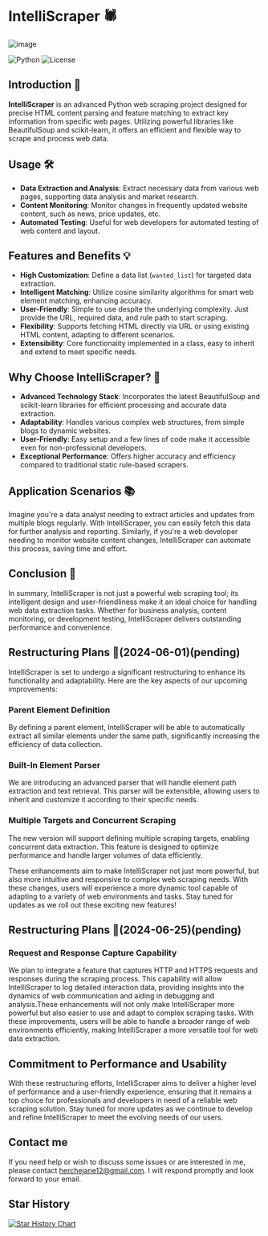 # IntelliScraper 🕷️

![image](https://github.com/herche-jane/IntelliScraper/blob/main/logo%20(2).png)


![Python](https://img.shields.io/badge/python-v3.7+-blue.svg)
![License](https://img.shields.io/badge/License-MIT-blue.svg)

## Introduction 🌟
**IntelliScraper** is an advanced Python web scraping project designed for precise HTML content parsing and feature matching to extract key information from specific web pages. Utilizing powerful libraries like BeautifulSoup and scikit-learn, it offers an efficient and flexible way to scrape and process web data.

## Usage 🛠️
- **Data Extraction and Analysis**: Extract necessary data from various web pages, supporting data analysis and market research.
- **Content Monitoring**: Monitor changes in frequently updated website content, such as news, price updates, etc.
- **Automated Testing**: Useful for web developers for automated testing of web content and layout.

## Features and Benefits 💡
- **High Customization**: Define a data list (`wanted_list`) for targeted data extraction.
- **Intelligent Matching**: Utilize cosine similarity algorithms for smart web element matching, enhancing accuracy.
- **User-Friendly**: Simple to use despite the underlying complexity. Just provide the URL, required data, and rule path to start scraping.
- **Flexibility**: Supports fetching HTML directly via URL or using existing HTML content, adapting to different scenarios.
- **Extensibility**: Core functionality implemented in a class, easy to inherit and extend to meet specific needs.

## Why Choose IntelliScraper? 🚀
- **Advanced Technology Stack**: Incorporates the latest BeautifulSoup and scikit-learn libraries for efficient processing and accurate data extraction.
- **Adaptability**: Handles various complex web structures, from simple blogs to dynamic websites.
- **User-Friendly**: Easy setup and a few lines of code make it accessible even for non-professional developers.
- **Exceptional Performance**: Offers higher accuracy and efficiency compared to traditional static rule-based scrapers.

## Application Scenarios 📚
Imagine you're a data analyst needing to extract articles and updates from multiple blogs regularly. With IntelliScraper, you can easily fetch this data for further analysis and reporting. Similarly, if you're a web developer needing to monitor website content changes, IntelliScraper can automate this process, saving time and effort.

## Conclusion 🎉
In summary, IntelliScraper is not just a powerful web scraping tool; its intelligent design and user-friendliness make it an ideal choice for handling web data extraction tasks. Whether for business analysis, content monitoring, or development testing, IntelliScraper delivers outstanding performance and convenience.

## Restructuring Plans 🔄(2024-06-01)(pending)
IntelliScraper is set to undergo a significant restructuring to enhance its functionality and adaptability. Here are the key aspects of our upcoming improvements:

### Parent Element Definition
By defining a parent element, IntelliScraper will be able to automatically extract all similar elements under the same path, significantly increasing the efficiency of data collection.

### Built-In Element Parser
We are introducing an advanced parser that will handle element path extraction and text retrieval. This parser will be extensible, allowing users to inherit and customize it according to their specific needs.

### Multiple Targets and Concurrent Scraping
The new version will support defining multiple scraping targets, enabling concurrent data extraction. This feature is designed to optimize performance and handle larger volumes of data efficiently.

These enhancements aim to make IntelliScraper not just more powerful, but also more intuitive and responsive to complex web scraping needs. With these changes, users will experience a more dynamic tool capable of adapting to a variety of web environments and tasks.
Stay tuned for updates as we roll out these exciting new features!

## Restructuring Plans 🔄(2024-06-25)(pending)
### Request and Response Capture Capability
We plan to integrate a feature that captures HTTP and HTTPS requests and responses during the scraping process. This capability will allow IntelliScraper to log detailed interaction data, providing insights into the dynamics of web communication and aiding in debugging and analysis.These enhancements will not only make IntelliScraper more powerful but also easier to use and adapt to complex scraping tasks. With these improvements, users will be able to handle a broader range of web environments efficiently, making IntelliScraper a more versatile tool for web data extraction.

## Commitment to Performance and Usability
With these restructuring efforts, IntelliScraper aims to deliver a higher level of performance and a user-friendly experience, ensuring that it remains a top choice for professionals and developers in need of a reliable web scraping solution.
Stay tuned for more updates as we continue to develop and refine IntelliScraper to meet the evolving needs of our users.

## Contact me
If you need help or wish to discuss some issues or are interested in me, please contact herchejane12@gmail.com. I will respond promptly and look forward to your email.

## Star History

[![Star History Chart](https://api.star-history.com/svg?repos=herche-jane/IntelliScraper&type=Date)](https://star-history.com/#herche-jane/IntelliScraper&Date)

